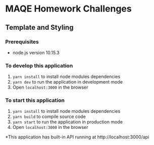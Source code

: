 # MAQE Homework Challenges
## Template and Styling


### Prerequisites
- node.js version 10.15.3

### To develop this application
1. `yarn install` to install node modules dependencies
2. `yarn dev` to run the application in development mode
3. Open `localhost:3000` in the browser

### To start this application
1. `yarn install` to install node modules dependencies
2. `yarn build` to compile source code
2. `yarn start` to run the application in production mode
3. Open `localhost:3000` in the browser

*This application has built-in API running at http://localhost:3000/api